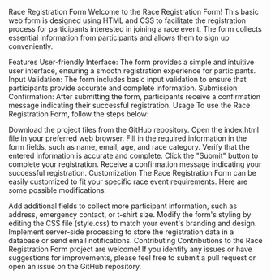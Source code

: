 Race Registration Form
Welcome to the Race Registration Form! This basic web form is designed using HTML and CSS to facilitate the registration process for participants interested in joining a race event. The form collects essential information from participants and allows them to sign up conveniently.

Features
User-friendly Interface: The form provides a simple and intuitive user interface, ensuring a smooth registration experience for participants.
Input Validation: The form includes basic input validation to ensure that participants provide accurate and complete information.
Submission Confirmation: After submitting the form, participants receive a confirmation message indicating their successful registration.
Usage
To use the Race Registration Form, follow the steps below:

Download the project files from the GitHub repository.
Open the index.html file in your preferred web browser.
Fill in the required information in the form fields, such as name, email, age, and race category.
Verify that the entered information is accurate and complete.
Click the "Submit" button to complete your registration.
Receive a confirmation message indicating your successful registration.
Customization
The Race Registration Form can be easily customized to fit your specific race event requirements. Here are some possible modifications:

Add additional fields to collect more participant information, such as address, emergency contact, or t-shirt size.
Modify the form's styling by editing the CSS file (style.css) to match your event's branding and design.
Implement server-side processing to store the registration data in a database or send email notifications.
Contributing
Contributions to the Race Registration Form project are welcome! If you identify any issues or have suggestions for improvements, please feel free to submit a pull request or open an issue on the GitHub repository.
